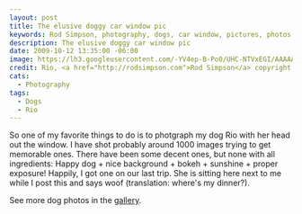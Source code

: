 ```yaml
---
layout: post
title: The elusive doggy car window pic
keywords: Rod Simpson, photography, dogs, car window, pictures, photos
description: The elusive doggy car window pic
date: 2009-10-12 13:35:00 -06:00
image: https://lh3.googleusercontent.com/-YV4ep-B-Po0/UHC-NTVxEGI/AAAAAAAAAec/rkKrsIscD9o/s800/untitled.jpg
credit: Rio, <a href="http://rodsimpson.com">Rod Simpson</a> copyright 2012
cats:
  - Photography
tags:
  - Dogs
  - Rio
---
```


So one of my favorite things to do is to photgraph my dog Rio with her head out the window. I have shot probably around 1000 images trying to get memorable ones.  There have been some decent ones, but none with all ingredients: Happy dog + nice background + bokeh + sunshine + proper exposure! Happily, I got one on our last trip.  She is sitting here next to me while I post this and says woof (translation: where's my dinner?).

See more dog photos in the <a href="/pages/artist/photography_gallery.html">gallery</a>.
